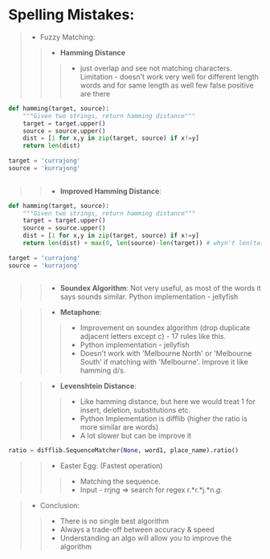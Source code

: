 # Spelling Mistakes: 
>* Fuzzy Matching: 
>>* **Hamming Distance**
>>>* just overlap and see not matching characters. Limitation - doesn't work very well for different length words and for same length as well few false positive are there

```python
def hamming(target, source):
    """Given two strings, return hamming distance"""
    target = target.upper()
    source = source.upper()
    dist = [1 for x,y in zip(target, source) if x!=y]
    return len(dist)
    
target = 'currajong'
source = 'kurrajong'
    
```

>>* **Improved Hamming Distance**:


```python
def hamming(target, source):
    """Given two strings, return hamming distance"""
    target = target.upper()
    source = source.upper()
    dist = [1 for x,y in zip(target, source) if x!=y]
    return len(dist) + max(0, len(source)-len(target)) # whyn't len(target)-len(source) as we want to match North Korea (source) with Korea (target)
    
target = 'currajong'
source = 'kurrajong'
    
```


>>* **Soundex Algorithm**: Not very useful, as most of the words it says sounds similar. Python implementation - jellyfish


>>* **Metaphone**: 
>>>* Improvement on soundex algorithm (drop duplicate adjacent letters except c) - 17 rules like this. 
>>>* Python implementation - jellyfish
>>>* Doesn't work with 'Melbourne North' or 'Melbourne South' if matching with 'Melbourne'. Improve it like hamming d/s.


>>* **Levenshtein Distance**:
>>>* Like hamming distance, but here we would treat 1 for insert, deletion, substitutions etc.
>>>* Python Implementation is difflib (higher the ratio is more similar are words)
>>>* A lot slower but can be improve it

```python
ratio = difflib.SequenceMatcher(None, word1, place_name).ratio()

``` 

>>* Easter Egg: (Fastest operation)
>>>* Matching the sequence.
>>>* Input - rrjng => search for regex r.*r.*j.*n.*g.*

>* Conclusion:
>>* There is no single best algorithm
>>* Always a trade-off between accuracy & speed
>>* Understanding an algo will allow you to improve the algorithm